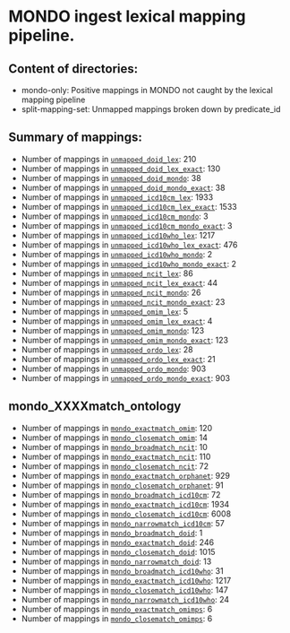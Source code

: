 # MONDO ingest lexical mapping pipeline.
## Content of directories:
* mondo-only: Positive mappings in MONDO not caught by the lexical mapping pipeline
* split-mapping-set: Unmapped mappings broken down by predicate_id
## Summary of mappings:
 * Number of mappings in [`unmapped_doid_lex`](unmapped_doid_lex.tsv): 210
 * Number of mappings in [`unmapped_doid_lex_exact`](unmapped_doid_lex.tsv): 130
 * Number of mappings in [`unmapped_doid_mondo`](mondo-only/unmapped_doid_mondo.tsv): 38
 * Number of mappings in [`unmapped_doid_mondo_exact`](mondo-only/unmapped_doid_mondo.tsv): 38
 * Number of mappings in [`unmapped_icd10cm_lex`](unmapped_icd10cm_lex.tsv): 1933
 * Number of mappings in [`unmapped_icd10cm_lex_exact`](unmapped_icd10cm_lex.tsv): 1533
 * Number of mappings in [`unmapped_icd10cm_mondo`](mondo-only/unmapped_icd10cm_mondo.tsv): 3
 * Number of mappings in [`unmapped_icd10cm_mondo_exact`](mondo-only/unmapped_icd10cm_mondo.tsv): 3
 * Number of mappings in [`unmapped_icd10who_lex`](unmapped_icd10who_lex.tsv): 1217
 * Number of mappings in [`unmapped_icd10who_lex_exact`](unmapped_icd10who_lex.tsv): 476
 * Number of mappings in [`unmapped_icd10who_mondo`](mondo-only/unmapped_icd10who_mondo.tsv): 2
 * Number of mappings in [`unmapped_icd10who_mondo_exact`](mondo-only/unmapped_icd10who_mondo.tsv): 2
 * Number of mappings in [`unmapped_ncit_lex`](unmapped_ncit_lex.tsv): 86
 * Number of mappings in [`unmapped_ncit_lex_exact`](unmapped_ncit_lex.tsv): 44
 * Number of mappings in [`unmapped_ncit_mondo`](mondo-only/unmapped_ncit_mondo.tsv): 26
 * Number of mappings in [`unmapped_ncit_mondo_exact`](mondo-only/unmapped_ncit_mondo.tsv): 23
 * Number of mappings in [`unmapped_omim_lex`](unmapped_omim_lex.tsv): 5
 * Number of mappings in [`unmapped_omim_lex_exact`](unmapped_omim_lex.tsv): 4
 * Number of mappings in [`unmapped_omim_mondo`](mondo-only/unmapped_omim_mondo.tsv): 123
 * Number of mappings in [`unmapped_omim_mondo_exact`](mondo-only/unmapped_omim_mondo.tsv): 123
 * Number of mappings in [`unmapped_ordo_lex`](unmapped_ordo_lex.tsv): 28
 * Number of mappings in [`unmapped_ordo_lex_exact`](unmapped_ordo_lex.tsv): 21
 * Number of mappings in [`unmapped_ordo_mondo`](mondo-only/unmapped_ordo_mondo.tsv): 903
 * Number of mappings in [`unmapped_ordo_mondo_exact`](mondo-only/unmapped_ordo_mondo.tsv): 903
## mondo_XXXXmatch_ontology
 * Number of mappings in [`mondo_exactmatch_omim`](split-mapping-set/mondo_exactmatch_omim.tsv): 120
 * Number of mappings in [`mondo_closematch_omim`](split-mapping-set/mondo_closematch_omim.tsv): 14
 * Number of mappings in [`mondo_broadmatch_ncit`](split-mapping-set/mondo_broadmatch_ncit.tsv): 10
 * Number of mappings in [`mondo_exactmatch_ncit`](split-mapping-set/mondo_exactmatch_ncit.tsv): 110
 * Number of mappings in [`mondo_closematch_ncit`](split-mapping-set/mondo_closematch_ncit.tsv): 72
 * Number of mappings in [`mondo_exactmatch_orphanet`](split-mapping-set/mondo_exactmatch_orphanet.tsv): 929
 * Number of mappings in [`mondo_closematch_orphanet`](split-mapping-set/mondo_closematch_orphanet.tsv): 91
 * Number of mappings in [`mondo_broadmatch_icd10cm`](split-mapping-set/mondo_broadmatch_icd10cm.tsv): 72
 * Number of mappings in [`mondo_exactmatch_icd10cm`](split-mapping-set/mondo_exactmatch_icd10cm.tsv): 1934
 * Number of mappings in [`mondo_closematch_icd10cm`](split-mapping-set/mondo_closematch_icd10cm.tsv): 6008
 * Number of mappings in [`mondo_narrowmatch_icd10cm`](split-mapping-set/mondo_narrowmatch_icd10cm.tsv): 57
 * Number of mappings in [`mondo_broadmatch_doid`](split-mapping-set/mondo_broadmatch_doid.tsv): 1
 * Number of mappings in [`mondo_exactmatch_doid`](split-mapping-set/mondo_exactmatch_doid.tsv): 246
 * Number of mappings in [`mondo_closematch_doid`](split-mapping-set/mondo_closematch_doid.tsv): 1015
 * Number of mappings in [`mondo_narrowmatch_doid`](split-mapping-set/mondo_narrowmatch_doid.tsv): 13
 * Number of mappings in [`mondo_broadmatch_icd10who`](split-mapping-set/mondo_broadmatch_icd10who.tsv): 31
 * Number of mappings in [`mondo_exactmatch_icd10who`](split-mapping-set/mondo_exactmatch_icd10who.tsv): 1217
 * Number of mappings in [`mondo_closematch_icd10who`](split-mapping-set/mondo_closematch_icd10who.tsv): 147
 * Number of mappings in [`mondo_narrowmatch_icd10who`](split-mapping-set/mondo_narrowmatch_icd10who.tsv): 24
 * Number of mappings in [`mondo_exactmatch_omimps`](split-mapping-set/mondo_exactmatch_omimps.tsv): 6
 * Number of mappings in [`mondo_closematch_omimps`](split-mapping-set/mondo_closematch_omimps.tsv): 6

